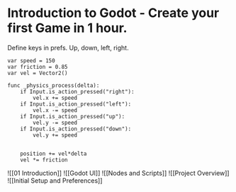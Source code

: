 # Introduction to Godot - Create your first Game in 1 hour.

 Define keys in prefs. Up, down, left, right.

 ```
 var speed = 150
 var friction = 0.85
 var vel = Vector2()

 func _physics_process(delta):
	 if Input.is_action_pressed("right"):
		 vel.x += speed
	 if Input.is_action_pressed("left"):
		 vel.x -= speed
	 if Input.is_action_pressed("up"):
		 vel.y -= speed
	 if Input.is_action_pressed("down"):
		 vel.y += speed
	

	 position += vel*delta
	 vel *= friction	

```

![[01 Introduction]]
![[Godot UI]]
![[Nodes and Scripts]]
![[Project Overview]]
![[Initial Setup and Preferences]]

